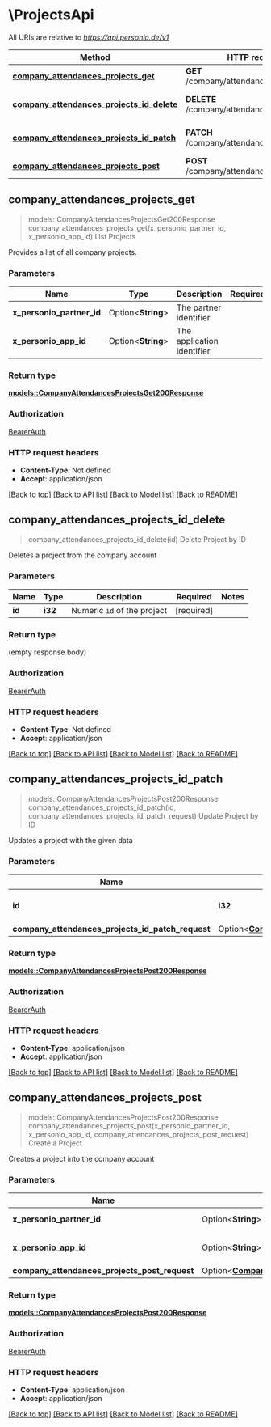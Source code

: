 # \ProjectsApi

All URIs are relative to *https://api.personio.de/v1*

Method | HTTP request | Description
------------- | ------------- | -------------
[**company_attendances_projects_get**](ProjectsApi.md#company_attendances_projects_get) | **GET** /company/attendances/projects | List Projects
[**company_attendances_projects_id_delete**](ProjectsApi.md#company_attendances_projects_id_delete) | **DELETE** /company/attendances/projects/{id} | Delete Project by ID
[**company_attendances_projects_id_patch**](ProjectsApi.md#company_attendances_projects_id_patch) | **PATCH** /company/attendances/projects/{id} | Update Project by ID
[**company_attendances_projects_post**](ProjectsApi.md#company_attendances_projects_post) | **POST** /company/attendances/projects | Create a Project



## company_attendances_projects_get

> models::CompanyAttendancesProjectsGet200Response company_attendances_projects_get(x_personio_partner_id, x_personio_app_id)
List Projects

Provides a list of all company projects.

### Parameters


Name | Type | Description  | Required | Notes
------------- | ------------- | ------------- | ------------- | -------------
**x_personio_partner_id** | Option<**String**> | The partner identifier |  |
**x_personio_app_id** | Option<**String**> | The application identifier |  |

### Return type

[**models::CompanyAttendancesProjectsGet200Response**](_company_attendances_projects_get_200_response.md)

### Authorization

[BearerAuth](../README.md#BearerAuth)

### HTTP request headers

- **Content-Type**: Not defined
- **Accept**: application/json

[[Back to top]](#) [[Back to API list]](../README.md#documentation-for-api-endpoints) [[Back to Model list]](../README.md#documentation-for-models) [[Back to README]](../README.md)


## company_attendances_projects_id_delete

> company_attendances_projects_id_delete(id)
Delete Project by ID

Deletes a project from the company account

### Parameters


Name | Type | Description  | Required | Notes
------------- | ------------- | ------------- | ------------- | -------------
**id** | **i32** | Numeric `id` of the project | [required] |

### Return type

 (empty response body)

### Authorization

[BearerAuth](../README.md#BearerAuth)

### HTTP request headers

- **Content-Type**: Not defined
- **Accept**: application/json

[[Back to top]](#) [[Back to API list]](../README.md#documentation-for-api-endpoints) [[Back to Model list]](../README.md#documentation-for-models) [[Back to README]](../README.md)


## company_attendances_projects_id_patch

> models::CompanyAttendancesProjectsPost200Response company_attendances_projects_id_patch(id, company_attendances_projects_id_patch_request)
Update Project by ID

Updates a project with the given data

### Parameters


Name | Type | Description  | Required | Notes
------------- | ------------- | ------------- | ------------- | -------------
**id** | **i32** | Numeric `id` of the project | [required] |
**company_attendances_projects_id_patch_request** | Option<[**CompanyAttendancesProjectsIdPatchRequest**](CompanyAttendancesProjectsIdPatchRequest.md)> |  |  |

### Return type

[**models::CompanyAttendancesProjectsPost200Response**](_company_attendances_projects_post_200_response.md)

### Authorization

[BearerAuth](../README.md#BearerAuth)

### HTTP request headers

- **Content-Type**: application/json
- **Accept**: application/json

[[Back to top]](#) [[Back to API list]](../README.md#documentation-for-api-endpoints) [[Back to Model list]](../README.md#documentation-for-models) [[Back to README]](../README.md)


## company_attendances_projects_post

> models::CompanyAttendancesProjectsPost200Response company_attendances_projects_post(x_personio_partner_id, x_personio_app_id, company_attendances_projects_post_request)
Create a Project

Creates a project into the company account

### Parameters


Name | Type | Description  | Required | Notes
------------- | ------------- | ------------- | ------------- | -------------
**x_personio_partner_id** | Option<**String**> | The partner identifier |  |
**x_personio_app_id** | Option<**String**> | The application identifier |  |
**company_attendances_projects_post_request** | Option<[**CompanyAttendancesProjectsPostRequest**](CompanyAttendancesProjectsPostRequest.md)> |  |  |

### Return type

[**models::CompanyAttendancesProjectsPost200Response**](_company_attendances_projects_post_200_response.md)

### Authorization

[BearerAuth](../README.md#BearerAuth)

### HTTP request headers

- **Content-Type**: application/json
- **Accept**: application/json

[[Back to top]](#) [[Back to API list]](../README.md#documentation-for-api-endpoints) [[Back to Model list]](../README.md#documentation-for-models) [[Back to README]](../README.md)

